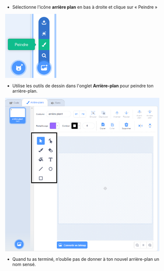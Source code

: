 + Sélectionne l'icône **arrière plan** en bas à droite et clique sur « Peindre »

![peindre un nouvel arrière-plan](images/paint_backdrop_icon.png)

+ Utilise les outils de dessin dans l'onglet **Arrière-plan** pour peindre ton arrière-plan.

![outils de dessin](images/paint_tools_annotated.png)

+ Quand tu as terminé, n’oublie pas de donner à ton nouvel arrière-plan un nom sensé.